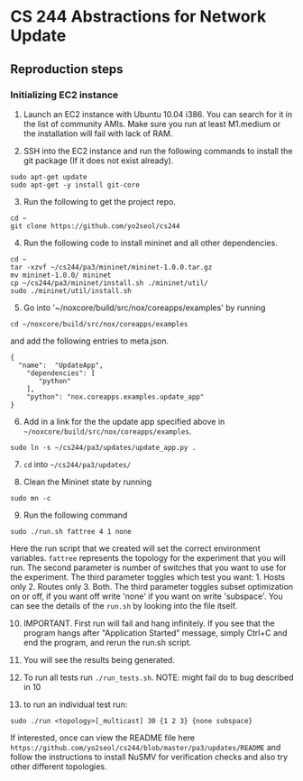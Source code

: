 # CS 244 Abstractions for Network Update

## Reproduction steps

### Initializing EC2 instance

1. Launch an EC2 instance with Ubuntu 10.04 i386. You can search for it in the list of community AMIs. Make sure you run at least M1.medium or the installation will fail with lack of RAM.

2. SSH into the EC2 instance and run the following commands to install the git package (If it does not exist already).

  ```
  sudo apt-get update
  sudo apt-get -y install git-core
  ```

3. Run the following to get the project repo.

  ```
  cd ~
  git clone https://github.com/yo2seol/cs244
  ```

4. Run the following code to install mininet and all other dependencies.

  ```
  cd ~
  tar -xzvf ~/cs244/pa3/mininet/mininet-1.0.0.tar.gz
  mv mininet-1.0.0/ mininet
  cp ~/cs244/pa3/mininet/install.sh ./mininet/util/
  sudo ./mininet/util/install.sh
  ```

5. Go into '~/noxcore/build/src/nox/coreapps/examples' by running

  `cd ~/noxcore/build/src/nox/coreapps/examples`
  
  and add the following entries to meta.json.
  
  ```
  {
    "name":  "UpdateApp",
      "dependencies": [
         "python"
      ],
      "python": "nox.coreapps.examples.update_app"
  }
  ```
  
6. Add in a link for the the update app specified above in `~/noxcore/build/src/nox/coreapps/examples`.

  `sudo ln -s ~/cs244/pa3/updates/update_app.py .`

7. `cd` into `~/cs244/pa3/updates/`

8. Clean the Mininet state by running

  `sudo mn -c`

9. Run the following command

  `sudo ./run.sh fattree 4 1 none`

Here the run script that we created will set the correct environment variables. `fattree` represents the topology for the experiment that you will run. The second parameter is number of switches that you want to use for the experiment. The third parameter toggles which test you want: 1. Hosts only 2. Routes only 3. Both. The third parameter toggles subset optimization on or off, if you want off write 'none' if you want on write 'subspace'. You can see the details of the `run.sh` by looking into the file itself.

10. IMPORTANT. First run will fail and hang infinitely. If you see that the program hangs after "Application Started" message, simply Ctrl+C and end the program, and rerun the run.sh script.

11. You will see the results being generated.

12. To run all tests run `./run_tests.sh`. NOTE: might fail do to bug described in 10

13. to run an individual test run:

`sudo ./run <topology>[_multicast] 30 {1 2 3} {none subspace}`

If interested, once can view the README file here `https://github.com/yo2seol/cs244/blob/master/pa3/updates/README` and follow the instructions to install NuSMV for verification checks and also try other different topologies.
